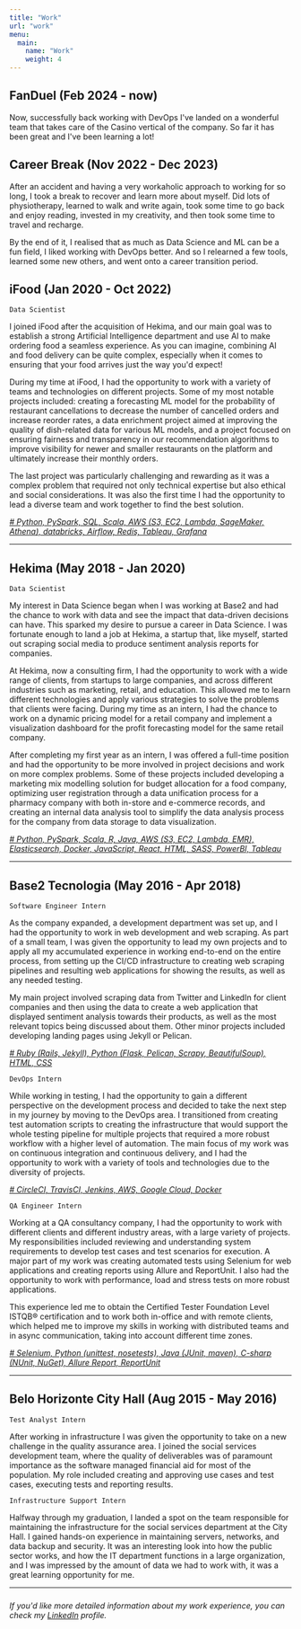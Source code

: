 ```yaml
---
title: "Work"
url: "work"
menu:
  main:
    name: "Work"
    weight: 4
---
```


## FanDuel (Feb 2024 - now)

Now, successfully back working with DevOps I've landed on a wonderful team that takes care of the Casino vertical of the company. So far it has been great and I've been learning a lot!

## Career Break (Nov 2022 - Dec 2023)

After an accident and having a very workaholic approach to working for so long, I took a break to recover and learn more about myself. Did lots of physiotherapy, learned to walk and write again, took some time to go back and enjoy reading, invested in my creativity, and then took some time to travel and recharge.

By the end of it, I realised that as much as Data Science and ML can be a fun field, I liked working with DevOps better. And so I relearned a few tools, learned some new others, and went onto a career transition period.

## iFood (Jan 2020 - Oct 2022)

`Data Scientist`

I joined iFood after the acquisition of Hekima, and our main goal was to establish a strong Artificial Intelligence department and use AI to make ordering food a seamless experience. As you can imagine, combining AI and food delivery can be quite complex, especially when it comes to ensuring that your food arrives just the way you'd expect!

During my time at iFood, I had the opportunity to work with a variety of teams and technologies on different projects. Some of my most notable projects included: creating a forecasting ML model for the probability of restaurant cancellations to decrease the number of cancelled orders and increase reorder rates, a data enrichment project aimed at improving the quality of dish-related data for various ML models, and a project focused on ensuring fairness and transparency in our recommendation algorithms to improve visibility for newer and smaller restaurants on the platform and ultimately increase their monthly orders.

The last project was particularly challenging and rewarding as it was a complex problem that required not only technical expertise but also ethical and social considerations. It was also the first time I had the opportunity to lead a diverse team and work together to find the best solution.

[_# Python, PySpark, SQL, Scala, AWS (S3, EC2, Lambda, SageMaker, Athena), databricks, Airflow, Redis, Tableau, Grafana_]()

---

## Hekima (May 2018 - Jan 2020)

`Data Scientist`

My interest in Data Science began when I was working at Base2 and had the chance to work with data and see the impact that data-driven decisions can have. This sparked my desire to pursue a career in Data Science. I was fortunate enough to land a job at Hekima, a startup that, like myself, started out scraping social media to produce sentiment analysis reports for companies.

At Hekima, now a consulting firm, I had the opportunity to work with a wide range of clients, from startups to large companies, and across different industries such as marketing, retail, and education. This allowed me to learn different technologies and apply various strategies to solve the problems that clients were facing. During my time as an intern, I had the chance to work on a dynamic pricing model for a retail company and implement a visualization dashboard for the profit forecasting model for the same retail company.

After completing my first year as an intern, I was offered a full-time position and had the opportunity to be more involved in project decisions and work on more complex problems. Some of these projects included developing a marketing mix modelling solution for budget allocation for a food company, optimizing user registration through a data unification process for a pharmacy company with both in-store and e-commerce records, and creating an internal data analysis tool to simplify the data analysis process for the company from data storage to data visualization.

[_# Python, PySpark, Scala, R, Java, AWS (S3, EC2, Lambda, EMR), Elasticsearch, Docker, JavaScript, React, HTML, SASS, PowerBI, Tableau_]()

---

## Base2 Tecnologia (May 2016 - Apr 2018)

`Software Engineer Intern`

As the company expanded, a development department was set up, and I had the opportunity to work in web development and web scraping. As part of a small team, I was given the opportunity to lead my own projects and to apply all my accumulated experience in working end-to-end on the entire process, from setting up the CI/CD infrastructure to creating web scraping pipelines and resulting web applications for showing the results, as well as any needed testing.

My main project involved scraping data from Twitter and LinkedIn for client companies and then using the data to create a web application that displayed sentiment analysis towards their products, as well as the most relevant topics being discussed about them. Other minor projects included developing landing pages using Jekyll or Pelican.

[_# Ruby (Rails, Jekyll), Python (Flask, Pelican, Scrapy, BeautifulSoup), HTML, CSS_]()

`DevOps Intern`

While working in testing, I had the opportunity to gain a different perspective on the development process and decided to take the next step in my journey by moving to the DevOps area. I transitioned from creating test automation scripts to creating the infrastructure that would support the whole testing pipeline for multiple projects that required a more robust workflow with a higher level of automation. The main focus of my work was on continuous integration and continuous delivery, and I had the opportunity to work with a variety of tools and technologies due to the diversity of projects.

[_# CircleCI, TravisCI, Jenkins, AWS, Google Cloud, Docker_]()

`QA Engineer Intern`

Working at a QA consultancy company, I had the opportunity to work with different clients and different industry areas, with a large variety of projects. My responsibilities included reviewing and understanding system requirements to develop test cases and test scenarios for execution. A major part of my work was creating automated tests using Selenium for web applications and creating reports using Allure and ReportUnit. I also had the opportunity to work with performance, load and stress tests on more robust applications. 

This experience led me to obtain the Certified Tester Foundation Level ISTQB® certification and to work both in-office and with remote clients, which helped me to improve my skills in working with distributed teams and in async communication, taking into account different time zones.

[_# Selenium, Python (unittest, nosetests), Java (JUnit, maven), C-sharp (NUnit, NuGet), Allure Report, ReportUnit_]()

---

## Belo Horizonte City Hall (Aug 2015 - May 2016)

`Test Analyst Intern`

After working in infrastructure I was given the opportunity to take on a new challenge in the quality assurance area. I joined the social services development team, where the quality of deliverables was of paramount importance as the software managed financial aid for most of the population. My role included creating and approving use cases and test cases, executing tests and reporting results.

`Infrastructure Support Intern`

Halfway through my graduation, I landed a spot on the team responsible for maintaining the infrastructure for the social services department at the City Hall. I gained hands-on experience in maintaining servers, networks, and data backup and security. It was an interesting look into how the public sector works, and how the IT department functions in a large organization, and I was impressed by the amount of data we had to work with, it was a great learning opportunity for me.

---

###

_If you'd like more detailed information about my work experience, you can check my [LinkedIn](https://www.linkedin.com/in/izabelacborges) profile._